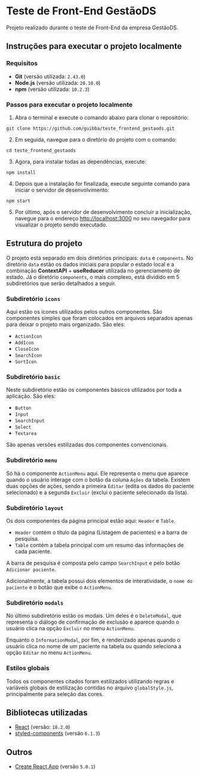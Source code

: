 # Teste de Front-End GestãoDS

Projeto realizado durante o teste de Front-End da empresa GestãoDS.

## Instruções para executar o projeto localmente

### Requisitos

- **Git** (versão utilizada: `2.43.0`)
- **Node.js** (versão utilizada: `20.10.0`)
- **npm** (versão utilizada: `10.2.3`)

### Passos para executar o projeto localmente

1. Abra o terminal e execute o comando abaixo para clonar o repositório:

```
git clone https://github.com/guibba/teste_frontend_gestaods.git
```

2. Em seguida, navegue para o diretório do projeto com o comando:

```
cd teste_frontend_gestaods
```

3. Agora, para instalar todas as dependências, execute:

```
npm install
```

4. Depois que a instalação for finalizada, execute seguinte comando para iniciar o servidor de desenvolvimento:

```
npm start
```

5. Por último, após o servidor de desenvolvimento concluir a inicialização, navegue para o endereço [http://localhost:3000](http://localhost:3000) no seu navegador para visualizar o projeto sendo executado.

## Estrutura do projeto

O projeto está separado em dois diretórios principais: `data` e `components`. No diretório `data` estão os dados iniciais para popular o estado local e a combinação **ContextAPI** + **useReducer** utilizada no gerenciamento de estado. Já o diretório `components`, o mais complexo, está dividido em 5 subdiretórios que serão detalhados a seguir.

### Subdiretório `icons`

Aqui estão os ícones utilizados pelos outros componentes. São componentes simples que foram colocados em arquivos separados apenas para deixar o projeto mais organizado. São eles:

- `ActionIcon`
- `AddIcon`
- `CloseIcon`
- `SearchIcon`
- `SortIcon`

### Subdiretório `basic`

Neste subdiretório estão os componentes básicos utilizados por toda a aplicação. São eles:

- `Button`
- `Input`
- `SearchInput`
- `Select`
- `Textarea`

São apenas versões estilizadas dos componentes convencionais.

### Subdiretório `menu`

Só há o componente `ActionMenu` aqui. Ele representa o menu que aparece quando o usuário interage com o botão da coluna `Ações` da tabela. Existem duas opções de ações, sendo a primeira `Editar` (edita os dados do paciente selecionado) e a segunda `Excluir` (exclui o paciente selecionado da lista).

### Subdiretório `layout`

Os dois componentes da página principal estão aqui: `Header` e `Table`.

- `Header` contém o título da página (Listagem de pacientes) e a barra de pesquisa.
- `Table` contém a tabela principal com um resumo das informações de cada paciente.

A barra de pesquisa é composta pelo campo `SearchInput` e pelo botão `Adicionar paciente`.

Adicionalmente, a tabela possui dois elementos de interatividade, o `nome do paciente` e o botão que exibe o `ActionMenu`.

### Subdiretório `modals`

No último subdiretório estão os modais. Um deles é o `DeleteModal`, que representa o diálogo de confirmação de exclusão e aparece quando o usuário clica na opção `Excluir` no menu `ActionMenu`.

Enquanto o `InformationModal`, por fim, é renderizado apenas quando o usuário clica no nome de um paciente na tabela ou quando seleciona a opção `Editar` no menu `ActionMenu`.

### Estilos globais

Todos os componentes citados foram estilizados utilizando regras e variáveis globais de estilização contidas no arquivo `globalStyle.js`, principalmente para seleção das cores.

## Bibliotecas utilizadas

- [React](https://react.dev/) (versão: `18.2.0`)
- [styled-components](https://styled-components.com/) (versão `6.1.3`)

## Outros

- [Create React App](https://github.com/facebook/create-react-app) (versão `5.0.1`)
